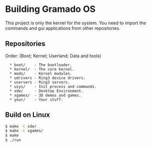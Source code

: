 # Building Gramado OS

This project is only the kernel for the system. You need to 
import the commands and gui applications from other repositories.

## Repositories

Order: (Boot; Kernel; Userland; Data and tools)

```
  * boot/    - The bootloader.
  * kernel/  - The core kernel.
  * mods/    - Kernel modules.
  * udrivers - Ring3 device drivers.
  * uservers - Ring3 servers.
  * usys/    - Init process and commands.
  * xde/     - Desktop Environment.
  * xgames/  - 3D demos and games.
  * your/    - Your stuff.
```

## Build on Linux

```bash
$ make -C xde/
$ make -C xgames/
$ make
$ ./run
```


